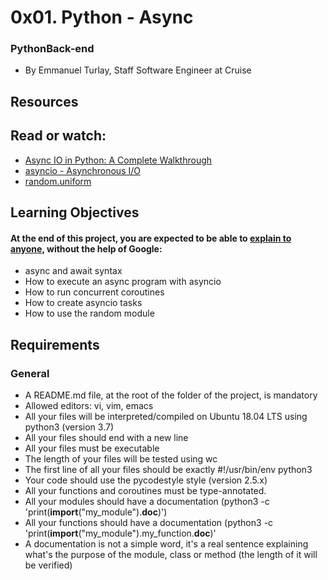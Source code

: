 # 0x01. Python - Async

### PythonBack-end
+ By Emmanuel Turlay, Staff Software Engineer at Cruise
## Resources
## Read or watch:

+ [Async IO in Python: A Complete Walkthrough](https://realpython.com/async-io-python/)
+ [asyncio - Asynchronous I/O](https://docs.python.org/3/library/asyncio.html)
+ [random.uniform](https://docs.python.org/3/library/random.html#random.uniform)

## Learning Objectives

#### At the end of this project, you are expected to be able to [explain to anyone](https://fs.blog/feynman-learning-technique/), without the help of Google:
+ async and await syntax
+ How to execute an async program with asyncio
+ How to run concurrent coroutines
+ How to create asyncio tasks
+ How to use the random module

## Requirements

### General
+ A README.md file, at the root of the folder of the project, is mandatory
+ Allowed editors: vi, vim, emacs
+ All your files will be interpreted/compiled on Ubuntu 18.04 LTS using python3 (version 3.7)
+ All your files should end with a new line
+ All your files must be executable
+ The length of your files will be tested using wc
+ The first line of all your files should be exactly #!/usr/bin/env python3
+ Your code should use the pycodestyle style (version 2.5.x)
+ All your functions and coroutines must be type-annotated.
+ All your modules should have a documentation (python3 -c 'print(__import__("my_module").__doc__)')
+ All your functions should have a documentation (python3 -c 'print(__import__("my_module").my_function.__doc__)'
+ A documentation is not a simple word, it's a real sentence explaining what's the purpose of the module, class or method (the length of 
  it will be verified)
